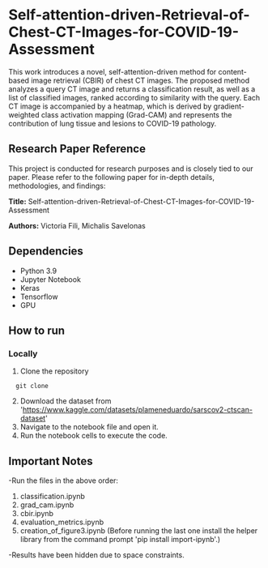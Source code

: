 # Self-attention-driven-Retrieval-of-Chest-CT-Images-for-COVID-19-Assessment

This work introduces a novel, self-attention-driven method for content-based image retrieval (CBIR) of chest CT images. The proposed method analyzes a query CT image and returns a classification result, as well as a list of classified images, ranked according to similarity with the query. Each CT image is accompanied by a heatmap, which is derived by gradient-weighted class activation mapping (Grad-CAM) and represents the contribution of lung tissue and lesions to COVID-19 pathology.

## Research Paper Reference

This project is conducted for research purposes and is closely tied to our paper. Please refer to the following paper for in-depth details, methodologies, and findings:

**Title:** Self-attention-driven-Retrieval-of-Chest-CT-Images-for-COVID-19-Assessment

**Authors:** Victoria Fili, Michalis Savelonas

## Dependencies

- Python 3.9
- Jupyter Notebook
- Keras
- Tensorflow
- GPU

## How to run 
### Locally

1. Clone the repository

```shell
  git clone 
```
2. Download the dataset from 'https://www.kaggle.com/datasets/plameneduardo/sarscov2-ctscan-dataset'
3. Navigate to the notebook file and open it.
4. Run the notebook cells to execute the code.

## Important Notes
-Run the files in the above order:
  1. classification.ipynb
  2. grad_cam.ipynb
  3. cbir.ipynb
  4. evaluation_metrics.ipynb
  5. creation_of_figure3.ipynb (Before running the last one install the helper library from the command prompt 'pip install import-ipynb'.)

-Results have been hidden due to space constraints.
